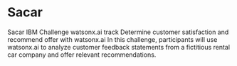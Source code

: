 # Sacar
Sacar IBM Challenge
watsonx.ai track
Determine customer satisfaction and recommend offer with watsonx.ai
In this challenge, participants will use watsonx.ai to analyze customer feedback statements from a fictitious rental car company and offer relevant recommendations.
